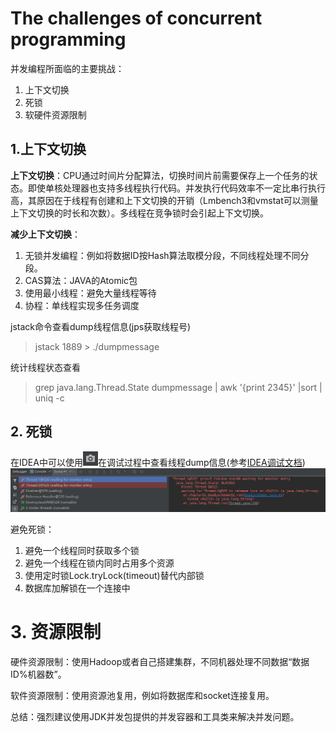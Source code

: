 # **The challenges of concurrent programming**

并发编程所面临的主要挑战：

1. 上下文切换
2. 死锁
3. 软硬件资源限制

## 1.上下文切换

**上下文切换**：CPU通过时间片分配算法，切换时间片前需要保存上一个任务的状态。即使单核处理器也支持多线程执行代码。并发执行代码效率不一定比串行执行高，其原因在于线程有创建和上下文切换的开销（Lmbench3和vmstat可以测量上下文切换的时长和次数）。多线程在竞争锁时会引起上下文切换。

**减少上下文切换**：

1. 无锁并发编程：例如将数据ID按Hash算法取模分段，不同线程处理不同分段。
2. CAS算法：JAVA的Atomic包
3. 使用最小线程：避免大量线程等待
4. 协程：单线程实现多任务调度

jstack命令查看dump线程信息\(jps获取线程号\)

> jstack 1889 &gt; ./dumpmessage

统计线程状态查看

> grep java.lang.Thread.State dumpmessage \| awk '{print $2$3$4$5}' \|sort \| uniq -c

## 2. 死锁

在IDEA中可以使用![](/assets/import1-1.png)在调试过程中查看线程dump信息\(参考[IDEA调试文档](http://qinghua.github.io/intellij-idea-debug/)\)![](/assets/import1-2.png)

避免死锁：

1. 避免一个线程同时获取多个锁
2. 避免一个线程在锁内同时占用多个资源
3. 使用定时锁Lock.tryLock\(timeout\)替代内部锁
4. 数据库加解锁在一个连接中

# 3. 资源限制

硬件资源限制：使用Hadoop或者自己搭建集群，不同机器处理不同数据“数据ID%机器数”。

软件资源限制：使用资源池复用，例如将数据库和socket连接复用。

总结：强烈建议使用JDK并发包提供的并发容器和工具类来解决并发问题。

